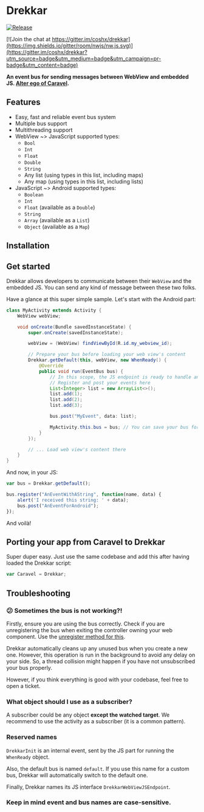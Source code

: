 # Drekkar

[![Release](https://jitpack.io/v/coshx/drekkar.svg)](https://jitpack.io/#coshx/drekkar)

[![Join the chat at https://gitter.im/coshx/drekkar](https://img.shields.io/gitter/room/nwjs/nw.js.svg)](https://gitter.im/coshx/drekkar?utm_source=badge&utm_medium=badge&utm_campaign=pr-badge&utm_content=badge)

**An event bus for sending messages between WebView and embedded JS. [Alter ego of Caravel](https://github.com/coshx/caravel).**

## Features

* Easy, fast and reliable event bus system
* Multiple bus support
* Multithreading support
* WebView ~> JavaScript supported types:
  - `Bool`
  - `Int`
  - `Float`
  - `Double`
  - `String`
  - Any list (using types in this list, including maps)
  - Any map (using types in this list, including lists)
* JavaScript ~> Android supported types:
  - `Boolean`
  - `Int`
  - `Float` (available as a `Double`)
  - `String`
  - `Array` (available as a `List`)
  - `Object` (available as a `Map`)

## Installation

## Get started

Drekkar allows developers to communicate between their `WebView` and the embedded JS. You can send any kind of message between these two folks.

Have a glance at this super simple sample. Let's start with the Android part:

```java
class MyActivity extends Activity {
    WebView webView;

    void onCreate(Bundle savedInstanceState) {
        super.onCreate(savedInstanceState);

        webView = (WebView) findViewById(R.id.my_webview_id);

        // Prepare your bus before loading your web view's content
        Drekkar.getDefault(this, webView, new WhenReady() {
            @Override
            public void run(EventBus bus) {
                // In this scope, the JS endpoint is ready to handle any event.
                // Register and post your events here
                List<Integer> list = new ArrayList<>();
                list.add(1);
                list.add(2);
                list.add(3);

                bus.post("MyEvent", data: list);

                MyActivity.this.bus = bus; // You can save your bus for firing events later
            }
        });

        // ... Load web view's content there
    }
}
```

And now, in your JS:

```javascript
var bus = Drekkar.getDefault();

bus.register("AnEventWithAString", function(name, data) {
    alert('I received this string: ' + data);
    bus.post("AnEventForAndroid");
});
```

And voilà!

## Porting your app from Caravel to Drekkar

Super duper easy. Just use the same codebase and add this after having loaded the Drekkar script:

```javascript
var Caravel = Drekkar;
```

## Troubleshooting

### 😕 Sometimes the bus is not working?!

Firstly, ensure you are using the bus correctly. Check if you are unregistering the bus when exiting the controller owning your web component. Use the [unregister method for this]().

Drekkar automatically cleans up any unused bus when you create a new one. However, this operation is run in the background to avoid any delay on your side. So, a thread collision might happen if you have not unsubscribed your bus properly.

However, if you think everything is good with your codebase, feel free to open a ticket.

### What object should I use as a subscriber?

A subscriber could be any object **except the watched target**. We recommend to use the activity as a subscriber (it is a common pattern).

### Reserved names

`DrekkarInit` is an internal event, sent by the JS part for running the `WhenReady` object.

Also, the default bus is named `default`. If you use this name for a custom bus, Drekkar will automatically switch to the default one.

Finally, Drekkar names its JS interface `DrekkarWebViewJSEndpoint`.

### Keep in mind event and bus names are case-sensitive.
